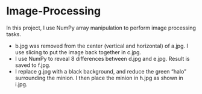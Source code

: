 # Image-Processing

In this project, I use NumPy array manipulation to perform image processing tasks.

- b.jpg was removed from the center (vertical and horizontal) of a.jpg. I use slicing to put the image back together in c.jpg.
- I use NumPy to reveal 8 differences between d.jpg and e.jpg. Result is saved to f.jpg.
- I replace g.jpg with a black background, and reduce the green “halo” surrounding the minion. I then place the minion in h.jpg as shown in i.jpg.
